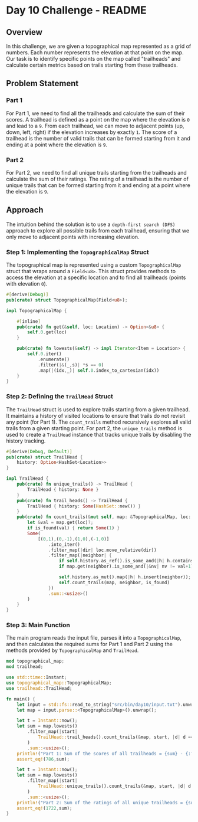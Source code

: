 
# Day 10 Challenge - README

## Overview

In this challenge, we are given a topographical map represented as a grid of numbers. Each number represents the elevation at that point on the map. Our task is to identify specific points on the map called "trailheads" and calculate certain metrics based on trails starting from these trailheads.

## Problem Statement

### Part 1

For Part 1, we need to find all the trailheads and calculate the sum of their scores. A trailhead is defined as a point on the map where the elevation is `0` and lead to a `9`. From each trailhead, we can move to adjacent points (up, down, left, right) if the elevation increases by exactly `1`. The score of a trailhead is the number of valid trails that can be formed starting from it and ending at a point where the elevation is `9`.

### Part 2

For Part 2, we need to find all unique trails starting from the trailheads and calculate the sum of their ratings. The rating of a trailhead is the number of unique trails that can be formed starting from it and ending at a point where the elevation is `9`.

## Approach
The intuition behind the solution is to use a `depth-first search (DFS)` approach to explore all possible trails from each trailhead, ensuring that we only move to adjacent points with increasing elevation.

### Step 1: Implementing the `TopographicalMap` Struct

The topographical map is represented using a custom `TopographicalMap` struct that wraps around a `Field<u8>`. This struct provides methods to access the elevation at a specific location and to find all trailheads (points with elevation `0`).

```rust
#[derive(Debug)]
pub(crate) struct TopographicalMap(Field<u8>);

impl TopographicalMap {

    #[inline]
    pub(crate) fn get(&self, loc: Location) -> Option<&u8> {
        self.0.get(loc)
    }

    pub(crate) fn lowests(&self) -> impl Iterator<Item = Location> {
        self.0.iter()
            .enumerate()
            .filter(|&(_,s)| *s == 0)
            .map(|(idx,_)| self.0.index_to_cartesian(idx))
    }
}
```

### Step 2: Defining the `TrailHead` Struct

The `TrailHead` struct is used to explore trails starting from a given trailhead. It maintains a history of visited locations to ensure that trails do not revisit any point (for Part 1). The `count_trails` method recursively explores all valid trails from a given starting point. For part 2, the `unique_trails` method is used to create a `TrailHead` instance that tracks unique trails by disabling the history tracking.

```rust
#[derive(Debug, Default)]
pub(crate) struct TrailHead {
    history: Option<HashSet<Location>>
}

impl TrailHead {
    pub(crate) fn unique_trails() -> TrailHead {
        TrailHead { history: None }
    }
    pub(crate) fn trail_heads() -> TrailHead {
        TrailHead { history: Some(HashSet::new()) }
    }
    pub(crate) fn count_trails(&mut self, map: &TopographicalMap, loc: Location, is_found: fn(u8)->bool) -> Option<usize> {
        let &val = map.get(loc)?;
        if is_found(val) { return Some(1) }
        Some(
            [(0,1),(0,-1),(1,0),(-1,0)]
                .into_iter()
                .filter_map(|dir| loc.move_relative(dir))
                .filter_map(|neighbor| {
                    if self.history.as_ref().is_some_and(|h| h.contains(&neighbor)) { return None };
                    if map.get(neighbor).is_some_and(|&nv| nv != val+1) { return None }

                    self.history.as_mut().map(|h| h.insert(neighbor));
                    self.count_trails(map, neighbor, is_found)
                })
                .sum::<usize>()
        )
    }
}
```

### Step 3: Main Function

The main program reads the input file, parses it into a `TopographicalMap`, and then calculates the required sums for Part 1 and Part 2 using the methods provided by `TopographicalMap` and `TrailHead`.

```rust
mod topographical_map;
mod trailhead;

use std::time::Instant;
use topographical_map::TopographicalMap;
use trailhead::TrailHead;

fn main() {
    let input = std::fs::read_to_string("src/bin/day10/input.txt").unwrap();
    let map = input.parse::<TopographicalMap>().unwrap();

    let t = Instant::now();
    let sum = map.lowests()
        .filter_map(|start|
            TrailHead::trail_heads().count_trails(&map, start, |d| d == 9)
        )
        .sum::<usize>();
    println!("Part 1: Sum of the scores of all trailheads = {sum} - {:?}", t.elapsed());
    assert_eq!(786,sum);

    let t = Instant::now();
    let sum = map.lowests()
        .filter_map(|start|
            TrailHead::unique_trails().count_trails(&map, start, |d| d == 9)
        )
        .sum::<usize>();
    println!("Part 2: Sum of the ratings of all unique trailheads = {sum} - {:?}", t.elapsed());
    assert_eq!(1722,sum);
}
```
